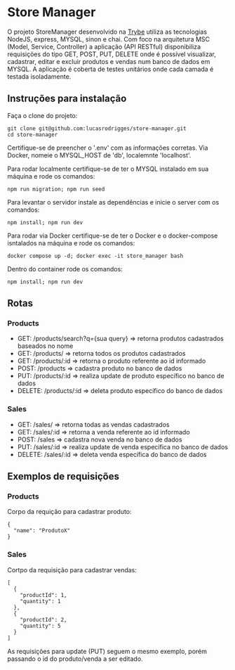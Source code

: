 # Store Manager

O projeto StoreManager desenvolvido na <a href="https://www.betrybe.com">Trybe</a> utiliza as tecnologias NodeJS, express, MYSQL, sinon e chai.
Com foco na arquitetura MSC (Model, Service, Controller) a aplicação (API RESTful) disponibiliza requisições do tipo GET, POST, PUT, DELETE onde é possível visualizar, cadastrar, editar e excluir produtos e vendas num banco de dados em MYSQL. A aplicação é coberta de testes unitários onde cada camada é testada isoladamente.

## Instruções para instalação

Faça o clone do projeto:

```
git clone git@github.com:lucasrodrigges/store-manager.git
cd store-manager
```

Certifique-se de preencher o '.env' com as informações corretas. Via Docker, nomeie o MYSQL_HOST de 'db', localemnte 'localhost'.

Para rodar localmente certifique-se de ter o MYSQL instalado em sua máquina e rode os comandos:

```
npm run migration; npm run seed
```

Para levantar o servidor instale as dependências e inicie o server com os comandos:

```
npm install; npm run dev
```

Para rodar via Docker certifique-se de ter o Docker e o docker-compose isntalados na máquina e rode os comandos:

```
docker compose up -d; docker exec -it store_manager bash
```

Dentro do container rode os comandos:
```
npm install; npm run dev
```

## Rotas


### Products
<ul>
<li>GET: /products/search?q={sua query} => retorna produtos cadastrados baseados no nome</li>
<li>GET: /products/ => retorna todos os produtos cadastrados</li>
<li>GET: /products/:id => retorna o produto referente ao id informado</li>
<li>POST: /products => cadastra produto no banco de dados</li>
<li>PUT: /products/:id => realiza update de produto específico no banco de dados</li>
<li>DELETE: /products/:id => deleta produto específico do banco de dados</li>
</ul>

### Sales
<ul>
<li>GET: /sales/ => retorna todas as vendas cadastrados</li>
<li>GET: /sales/:id => retorna a venda referente ao id informado</li>
<li>POST: /sales => cadastra nova venda no banco de dados</li>
<li>PUT: /sales/:id => realiza update de venda específica no banco de dados</li>
<li>DELETE: /sales/:id => deleta venda específica do banco de dados</li>
</ul>

## Exemplos de requisições

### Products
Corpo da requição para cadastrar produto:
```
{
  "name": "ProdutoX"
}
```

### Sales
Cortpo da requisição para cadastrar vendas:
```
[
  {
    "productId": 1,
    "quantity": 1
  },
  {
    "productId": 2,
    "quantity": 5
  }
]
```

As requisições para update (PUT) seguem o mesmo exemplo, porém passando o id do produto/venda a ser editado.
